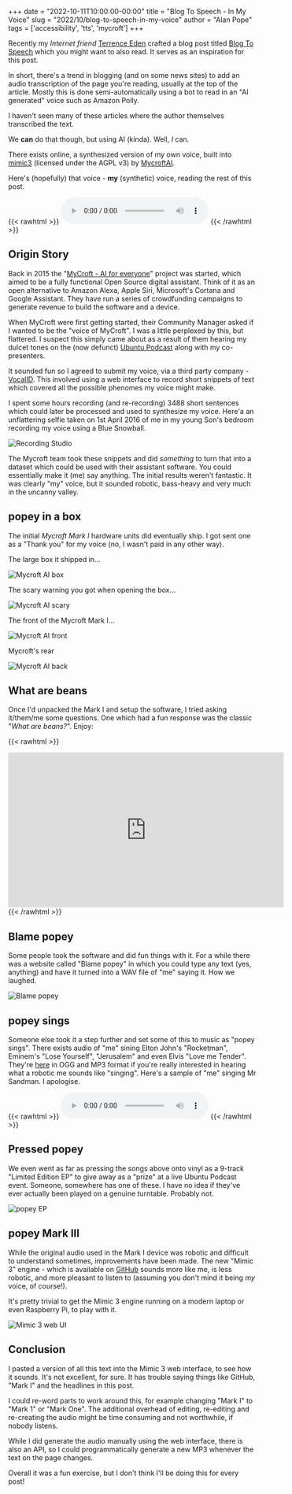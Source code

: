 +++
date = "2022-10-11T10:00:00-00:00"
title = "Blog To Speech - In My Voice"
slug = "2022/10/blog-to-speech-in-my-voice"
author = "Alan Pope"
tags = ['accessibility', 'tts', 'mycroft']
+++

Recently my *Internet friend* [Terrence Eden](https://twitter.com/edent) crafted a blog post titled [Blog To Speech](https://shkspr.mobi/blog/2022/10/blog-to-speech/) which you might want to also read. It serves as an inspiration for this post.

In short, there's a trend in blogging (and on some news sites) to add an audio transcription of the page you're reading, usually at the top of the article. Mostly this is done semi-automatically using a bot to read in an "AI generated" voice such as Amazon Polly. 

I haven't seen many of these articles where the author themselves transcribed the text.

We **can** do that though, but using AI (kinda). Well, *I* can. 

There exists online, a synthesized version of my own voice, built into [mimic3](https://github.com/MycroftAI/mimic3) (licensed under the AGPL v3) by [MycroftAI](https://mycroft.ai/).

Here's (hopefully) that voice - **my** (synthetic) voice, reading the rest of this post.

{{< rawhtml >}}
    <audio controls src="https://popey.com/popeysings/blog-to-speech-in-my-voice.mp3"><a href="https://popey.com/popeysings/blog-to-speech-in-my-voice.mp3">Download audio</a></audio>
{{< /rawhtml >}}

## Origin Story

Back in 2015 the "[MyCroft - AI for everyone](https://web.archive.org/web/20151217182149/https://mycroft.ai/)" project was started, which aimed to be a fully functional Open Source digital assistant. Think of it as an open alternative to Amazon Alexa, Apple Siri, Microsoft's Cortana and Google Assistant. They have run a series of crowdfunding campaigns to generate revenue to build the software and a device.   

When MyCroft were first getting started, their Community Manager asked if I wanted to be the "voice of MyCroft". I was a little perplexed by this, but flattered. I suspect this simply came about as a result of them hearing my dulcet tones on the (now defunct) [Ubuntu Podcast](https://ubuntupodcast.org/) along with my co-presenters.

It sounded fun so I agreed to submit my voice, via a third party company - [VocalID](https://vocalid.ai/). This involved using a web interface to record short snippets of text which covered all the possible phenomes my voice might make.

I spent some hours recording (and re-recording) 3488 short sentences which could later be processed and used to synthesize my voice. Here'a an unflattering selfie taken on 1st April 2016 of me in my young Son's bedroom recording my voice using a Blue Snowball. 

![Recording Studio](/blog/images/2022-10-11/recording.jpg)

The Mycroft team took these snippets and did *something* to turn that into a dataset which could be used with their assistant software. You could essentially make it (me) say anything. The initial results weren't fantastic. It was clearly "my" voice, but it sounded robotic, bass-heavy and very much in the uncanny valley. 

## popey in a box

The initial *Mycroft Mark I* hardware units did eventually ship. I got sent one as a "Thank you" for my voice (no, I wasn't paid in any other way).

The large box it shipped in...

![Mycroft AI box](/blog/images/2022-10-11/mycroftbox.jpg)

The scary warning you got when opening the box...

![Mycroft AI scary](/blog/images/2022-10-11/mycroftscary.jpg)

The front of the Mycroft Mark I...

![Mycroft AI front](/blog/images/2022-10-11/mycroftfront.jpg)

Mycroft's rear

![Mycroft AI back](/blog/images/2022-10-11/mycroftback.jpg)

## What are beans

Once I'd unpacked the Mark I and setup the software, I tried asking it/them/me some questions. One which had a fun response was the classic "*What are beans?*". Enjoy:

{{< rawhtml >}}
<iframe width="560" height="315" src="https://www.youtube.com/embed/D5J7vVQNkCw" title="YouTube video player" frameborder="0" allow="accelerometer; autoplay; clipboard-write; encrypted-media; gyroscope; picture-in-picture" allowfullscreen></iframe>
{{< /rawhtml >}}

## Blame popey

Some people took the software and did fun things with it. For a while there was a website called "Blame popey" in which you could type any text (yes, anything) and have it turned into a WAV file of "me" saying it. How we laughed.

![Blame popey](/blog/images/2022-10-11/blamepopey.png)

## popey sings

Someone else took it a step further and set some of this to music as "popey sings". There exists audio of "me" sining Elton John's "Rocketman", Eminem's "Lose Yourself", "Jerusalem" and even Elvis "Love me Tender". They're [here](https://popey.com/popeysings/) in OGG and MP3 format if you're really interested in hearing what a robotic me sounds like "singing". Here's a sample of "me" singing Mr Sandman. I apologise. 

{{< rawhtml >}}
    <audio controls src="https://popey.com/popeysings/mp3/01-sandman.mp3"> <a href="https://popey.com/popeysings/mp3/01-sandman.mp3">Download audio</a></audio>
{{< /rawhtml >}}

## Pressed popey

We even went as far as pressing the songs above onto vinyl as a 9-track "Limited Edition EP" to give away as a "prize" at a live Ubuntu Podcast event. Someone, somewhere has one of these. I have no idea if they've ever actually been played on a genuine turntable. Probably not. 

![popey EP](/blog/images/2022-10-11/vinyl.jpg)

## popey Mark III

While the original audio used in the Mark I device was robotic and difficult to understand sometimes, improvements have been made. The new "Mimic 3" engine - which is available on [GitHub](https://github.com/MycroftAI/mimic3) sounds more like me, is less robotic, and more pleasant to listen to (assuming you don't mind it being *my* voice, of course!). 

It's pretty trivial to get the Mimic 3 engine running on a modern laptop or even Raspberry Pi, to play with it. 

![Mimic 3 web UI](/blog/images/2022-10-11/mimic3.png)

## Conclusion

I pasted a version of all this text into the Mimic 3 web interface, to see how it sounds. It's not excellent, for sure. It has trouble saying things like GitHub, "Mark I" and the headlines in this post. 

I could re-word parts to work around this, for example changing "Mark I" to "Mark 1" or "Mark One". The additional overhead of editing, re-editing and re-creating the audio might be time consuming and not worthwhile, if nobody listens.

While I did generate the audio manually using the web interface, there is also an API, so I could programmatically generate a new MP3 whenever the text on the page changes. 

Overall it was a fun exercise, but I don't think I'll be doing this for every post!